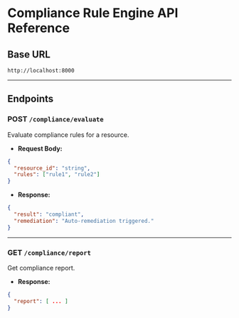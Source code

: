 # Compliance Rule Engine API Reference

## Base URL
`http://localhost:8000`

---

## Endpoints

### POST `/compliance/evaluate`
Evaluate compliance rules for a resource.
- **Request Body:**
```json
{
  "resource_id": "string",
  "rules": ["rule1", "rule2"]
}
```
- **Response:**
```json
{
  "result": "compliant",
  "remediation": "Auto-remediation triggered."
}
```

---

### GET `/compliance/report`
Get compliance report.
- **Response:**
```json
{
  "report": [ ... ]
}
```
